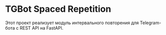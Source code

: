 # TGBot Spaced Repetition

Этот проект реализует модуль интервального повторения для Telegram-бота с REST API на FastAPI.
